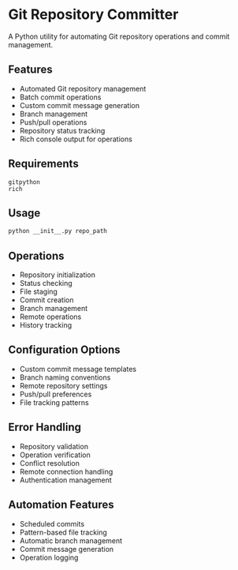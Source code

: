 # Git Repository Committer

A Python utility for automating Git repository operations and commit management.

## Features

- Automated Git repository management
- Batch commit operations
- Custom commit message generation
- Branch management
- Push/pull operations
- Repository status tracking
- Rich console output for operations

## Requirements

```
gitpython
rich
```

## Usage

```bash
python __init__.py repo_path
```

## Operations

- Repository initialization
- Status checking
- File staging
- Commit creation
- Branch management
- Remote operations
- History tracking

## Configuration Options

- Custom commit message templates
- Branch naming conventions
- Remote repository settings
- Push/pull preferences
- File tracking patterns

## Error Handling

- Repository validation
- Operation verification
- Conflict resolution
- Remote connection handling
- Authentication management

## Automation Features

- Scheduled commits
- Pattern-based file tracking
- Automatic branch management
- Commit message generation
- Operation logging